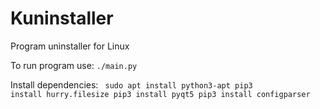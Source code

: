 # Kuninstaller
Program uninstaller for Linux

To run program use:
<code>./main.py</code>

Install dependencies:
<code>
  sudo apt install python3-apt
  pip3 install hurry.filesize
  pip3 install pyqt5
  pip3 install configparser
</code>
